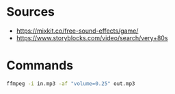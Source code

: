 # Sources

* https://mixkit.co/free-sound-effects/game/
* https://www.storyblocks.com/video/search/very+80s

# Commands

```bash
ffmpeg -i in.mp3 -af "volume=0.25" out.mp3
```